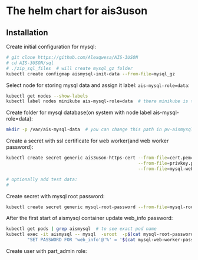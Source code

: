 # The helm chart for ais3uson

## Installation

Create initial configuration for mysql:

```bash
# git clone https://github.com/Alexqwesa/AIS-3USON
# cd AIS-3USON/sql
# ./zip_sql_files  # will create mysql_gz folder
kubectl create configmap aismysql-init-data --from-file=mysql_gz
```

Select node for storing mysql data and assign it label: `ais-mysql-role=data`:

```bash
kubectl get nodes --show-labels
kubectl label nodes minikube ais-mysql-role=data  # there minikube is the node you selected
```

Create folder for mysql database(on system with node label ais-mysql-role=data):

```bash
mkdir -p /var/ais-mysql-data  # you can change this path in pv-aismysql-volume.yaml
```

Create a secret with ssl certificate for web worker(and web worker password):

```bash
kubectl create secret generic ais3uson-https-cert --from-file=cert.pem=cert.pem \
                                                  --from-file=privkey.pem=privkey.pem \
                                                  --from-file=mysql-web-worker-password=mysql-web-worker-password

# optionally add test data:
#
```

Create secret with mysql root password:

```bash
kubectl create secret generic mysql-root-password --from-file=mysql-root-password=mysql-root-password 
```

After the first start of aismysql container update web_info password:

```bash
kubectl get pods | grep aismysql  # to see exact pod name
kubectl exec -it aismysql -- mysql  -uroot  -p$(cat mysql-root-password) \
        "SET PASSWORD FOR 'web_info'@'%' = '$(cat mysql-web-worker-password)';"
```

Create user with part_admin role:

